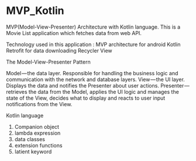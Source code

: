 # MVP_Kotlin
MVP(Model-View-Presenter) Architecture with Kotlin language.
This is a Movie List application which fetches data from web API. 

Technology used in this application :
MVP architecture for android
Kotlin
Retrofit for data downloading
Recycler View

The Model-View-Presenter Pattern

Model — the data layer. Responsible for handling the business logic and communication with the network and database layers.
View — the UI layer. Displays the data and notifies the Presenter about user actions.
Presenter — retrieves the data from the Model, applies the UI logic and manages the state of the View, decides what to display and reacts to user input notifications from the View.

Kotlin language

1) Companion object
2) lambda expression
3) data classes
4) extension functions
5) latient keyword
